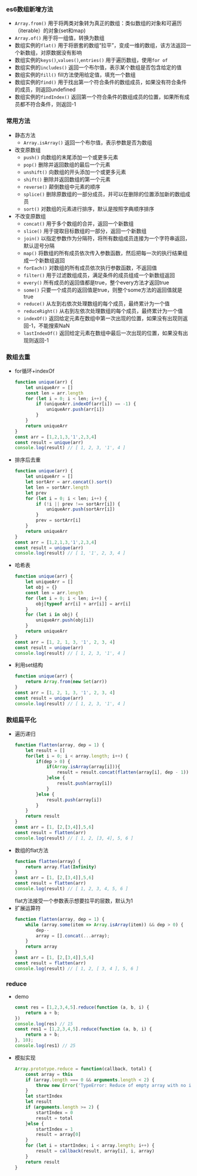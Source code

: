 ### es6数组新增方法
- `Array.from()` 用于将两类对象转为真正的数组：类似数组的对象和可遍历（iterable）的对象(set和map)
- `Array.of()` 用于将一组值，转换为数组
- 数组实例的`flat()` 用于将嵌套的数组“拉平”，变成一维的数组，该方法返回一个新数组，对原数据没有影响
- 数组实例的`keys()`,`values()`,`entries()` 用于遍历数组，使用`for of`
- 数组实例的`includes()` 返回一个布尔值，表示某个数组是否包含给定的值
- 数组实例的`fill()` fill方法使用给定值，填充一个数组
- 数组实例的`find()` 用于找出第一个符合条件的数组成员，如果没有符合条件的成员，则返回undefined
- 数组实例的`findIndex()` 返回第一个符合条件的数组成员的位置，如果所有成员都不符合条件，则返回-1

### 常用方法
- 静态方法
    - `Array.isArray()` 返回一个布尔值，表示参数是否为数组
- 改变原数组
    - `push()` 向数组的末尾添加一个或更多元素
    - `pop()` 删除并返回数组的最后一个元素
    - `unshift()` 向数组的开头添加一个或更多元素
    - `shift()` 删除并返回数组的第一个元素
    - `reverse()` 颠倒数组中元素的顺序
    - `splice()` 删除原数组的一部分成员，并可以在删除的位置添加新的数组成员
    - `sort()` 对数组的元素进行排序，默认是按照字典顺序排序
- 不改变原数组
    - `concat()` 用于多个数组的合并，返回一个新数组
    - `slice()` 用于提取目标数组的一部分，返回一个新数组
    - `join()` 以指定参数作为分隔符，将所有数组成员连接为一个字符串返回，默认逗号分隔
    - `map()` 将数组的所有成员依次传入参数函数，然后把每一次的执行结果组成一个新数组返回
    - `forEach()` 对数组的所有成员依次执行参数函数，不返回值
    - `filter()` 用于过滤数组成员，满足条件的成员组成一个新数组返回
    - `every()` 所有成员的返回值都是true，整个every方法才返回true
    - `some()`  只要一个成员的返回值是true，则整个some方法的返回值就是true
    - `reduce()` 从左到右依次处理数组的每个成员，最终累计为一个值
    - `reduceRight()` 从右到左依次处理数组的每个成员，最终累计为一个值
    - `indexOf()` 返回给定元素在数组中第一次出现的位置，如果没有出现则返回-1，不能搜索NaN
    - `lastIndexOf()` 返回给定元素在数组中最后一次出现的位置，如果没有出现则返回-1

### 数组去重
- for循环+indexOf
    ```js
    function unique(arr) {
        let uniqueArr = []
        const len = arr.length
        for (let i = 0; i < len; i++) {
            if (uniqueArr.indexOf(arr[i]) == -1) {
                uniqueArr.push(arr[i])
            }
        }
        return uniqueArr
    }
    const arr = [1,2,1,3,'1',2,3,4]
    const result = unique(arr)
    console.log(result) // [ 1, 2, 3, '1', 4 ]
    ```
- 排序后去重
    ```js
    function unique(arr) {
        let uniqueArr = []
        let sortArr = arr.concat().sort()
        let len = sortArr.length
        let prev
        for (let i = 0; i < len; i++) {
            if (!i || prev !== sortArr[i]) {
                uniqueArr.push(sortArr[i])
            }
            prev = sortArr[i]
        }
        return uniqueArr
    }
    const arr = [1,2,1,3,'1',2,3,4]
    const result = unique(arr)
    console.log(result) // [ 1, '1', 2, 3, 4 ]
    ```
- 哈希表
    ```js
    function unique(arr) {
        let uniqueArr = []
        let obj = {}
        const len = arr.length
        for (let i = 0; i < len; i++) {
            obj[typeof arr[i] + arr[i]] = arr[i]
        }
        for (let i in obj) {
            uniqueArr.push(obj[i])
        }
        return uniqueArr
    }
    const arr = [1, 2, 1, 3, '1', 2, 3, 4]
    const result = unique(arr)
    console.log(result) // [ 1, 2, 3, '1', 4 ]
    ```
- 利用set结构
    ```js
    function unique(arr) {
        return Array.from(new Set(arr))
    }
    const arr = [1, 2, 1, 3, '1', 2, 3, 4]
    const result = unique(arr)
    console.log(result) // [ 1, 2, 3, '1', 4 ]
    ```

### 数组扁平化
- 遍历递归
    ```js
    function flatten(array, dep = 1) {
        let result = []
        for(let i = 0; i < array.length; i++) {
            if(dep > 0) {
                if(Array.isArray(array[i])){
                    result = result.concat(flatten(array[i], dep - 1))
                }else {
                    result.push(array[i])
                } 
            }else {
                result.push(array[i])
            }
        }
        return result
    }
    const arr = [1, [2,[3,4]],5,6]
    const result = flatten(arr)
    console.log(result) // [ 1, 2, [3, 4], 5, 6 ]
    ```
- 数组的flat方法
    ```js
    function flatten(array) {
        return array.flat(Infinity)
    }
    const arr = [1, [2,[3,4]],5,6]
    const result = flatten(arr)
    console.log(result) // [ 1, 2, 3, 4, 5, 6 ]
    ```
    flat方法接受一个参数表示想要拉平的层数，默认为1
- 扩展运算符
    ```js
    function flatten(array, dep = 1) {
        while (array.some(item => Array.isArray(item)) && dep > 0) {
            dep--
            array = [].concat(...array);
        }
        return array
    }
    const arr = [1, [2,[3,4]],5,6]
    const result = flatten(arr)
    console.log(result) // [ 1, 2, [ 3, 4 ], 5, 6 ]
    ```

### reduce
- demo
    ```js
    const res = [1,2,3,4,5].reduce(function (a, b, i) {
        return a + b;
    })
    console.log(res) // 15
    const res1 = [1,2,3,4,5].reduce(function (a, b, i) {
        return a + b;
    }, 10);
    console.log(res1) // 25
    ```
- 模拟实现
    ```js
    Array.prototype.reduce = function(callback, total) {
        const array = this
        if (array.length === 0 && arguments.length < 2) {
            throw new Error('TypeError: Reduce of empty array with no initial value')
        }
        let startIndex
        let result
        if (arguments.length >= 2) {
            startIndex = 0
            result = total
        }else {
            startIndex = 1
            result = array[0]
        }
        for (let i = startIndex; i < array.length; i++) {
            result = callback(result, array[i], i, array)
        }
        return result
    }
    ```